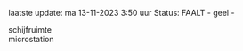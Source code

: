 laatste update: 
ma 13-11-2023  3:50   uur 
Status: FAALT - geel - 
<div class="service Y">schijfruimte</div><div class="service Y">microstation</div>
